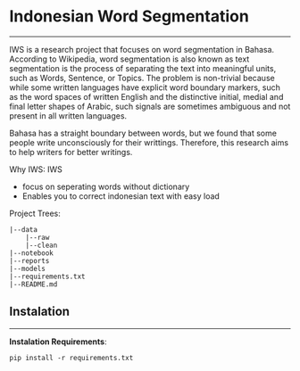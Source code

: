 # Indonesian Word Segmentation
---
IWS is a research project that focuses on word segmentation in Bahasa.
According to Wikipedia, word segmentation is also known as text segmentation is the process of separating the text into meaningful units, such as Words, Sentence, or Topics. The problem is non-trivial because while some written languages have explicit word boundary markers, such as the word spaces of written English and the distinctive initial, medial and final letter shapes of Arabic, such signals are sometimes ambiguous and not present in all written languages.

Bahasa has a straight boundary between words, but we found that some people write unconsciously for their writtings. Therefore, this research aims to help writers for better writings.

Why IWS:
IWS
- focus on seperating words without dictionary
- Enables you to correct indonesian text with easy load

Project Trees:


    |--data 
        |--raw
        |--clean
    |--notebook
    |--reports
    |--models
    |--requirements.txt
    |--README.md
    
    
## Instalation
---
**Instalation Requirements**:
    
    pip install -r requirements.txt